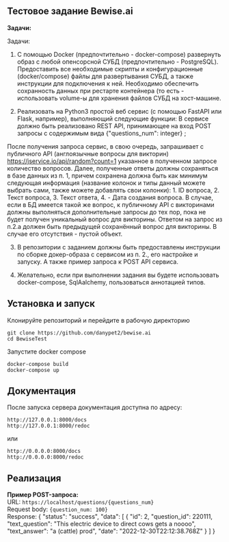 ## Тестовое задание Bewise.ai

**Задачи:**

Задачи:

1. С помощью Docker (предпочтительно - docker-compose) развернуть образ с любой опенсорсной СУБД (предпочтительно - PostgreSQL). Предоставить все необходимые скрипты и конфигурационные (docker/compose) файлы для развертывания СУБД, а также инструкции для подключения к ней. Необходимо обеспечить сохранность данных при рестарте контейнера (то есть - использовать volume-ы для хранения файлов СУБД на хост-машине.


2. Реализовать на Python3 простой веб сервис (с помощью FastAPI или Flask, например), выполняющий следующие функции:
В сервисе должно быть реализовано REST API, принимающее на вход POST запросы с содержимым вида {"questions_num": integer}  ;

После получения запроса сервис, в свою очередь, запрашивает с публичного API (англоязычные вопросы для викторин) https://jservice.io/api/random?count=1 указанное в полученном запросе количество вопросов.
Далее, полученные ответы должны сохраняться в базе данных из п. 1, причем сохранена должна быть как минимум следующая информация (название колонок и типы данный можете выбрать сами, также можете добавлять свои колонки): 1. ID вопроса, 2. Текст вопроса, 3. Текст ответа, 4. - Дата создания вопроса. В случае, если в БД имеется такой же вопрос, к публичному API с викторинами должны выполняться дополнительные запросы до тех пор, пока не будет получен уникальный вопрос для викторины.
Ответом на запрос из п.2.a должен быть предыдущей сохранённый вопрос для викторины. В случае его отсутствия - пустой объект.

3. В репозитории с заданием должны быть предоставлены инструкции по сборке докер-образа с сервисом из п. 2., его настройке и запуску. А также пример запроса к POST API сервиса.

4. Желательно, если при выполнении задания вы будете использовать docker-compose, SqlAalchemy,  пользоваться аннотацией типов.


## Установка и запуск
Клонируйте репозиторий и перейдите в рабочую директорию
```
git clone https://github.com/danypet2/bewise.ai
cd BewiseTest
```
Запустите docker compose
```
docker-compose build
docker-compose up
```

## Документация
После запуска сервера документация доступна по адресу:  
```
http://127.0.0.1:8000/docs
http://127.0.0.1:8000/redoc
```
или
```
http://0.0.0.0:8000/docs
http://0.0.0.0:8000/redoc
```

## Реализация


**Пример POST-запроса:**
<br>
URL: `https://localhost/questions/{questions_num}`
<br>
Request body: `{question_num: 100}`
<br>
Response: {
  "status": "success",
  "data": [
    {
      "id": 2,
      "question_id": 220111,
      "text_question": "This electric device to direct cows gets a noooo",
      "text_answer": "a (cattle) prod",
      "date": "2022-12-30T22:12:38.768Z"
    }
  ]
}
